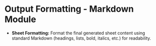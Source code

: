# **Output Formatting - Markdown Module**
*   **Sheet Formatting:** Format the final generated sheet content using standard Markdown (headings, lists, bold, italics, etc.) for readability.